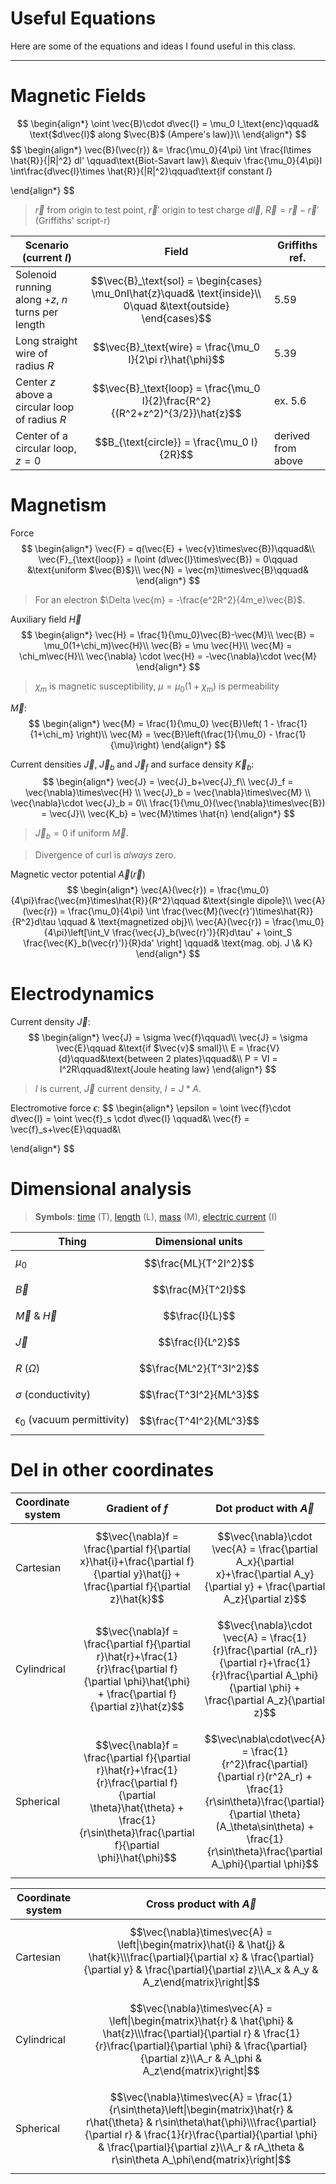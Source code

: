 # Useful Equations

Here are some of the equations and ideas I found useful in this class. 

---

# Magnetic Fields

$$
\begin{align*}
	\oint \vec{B}\cdot d\vec{l} = \mu_0 I_\text{enc}\qquad& \text{$d\vec{l}$ along $\vec{B}$ (Ampere's law)}\\
\end{align*}
$$
$$
\begin{align*}
	\vec{B}(\vec{r}) &= \frac{\mu_0}{4\pi} \int \frac{I\times \hat{R}}{|R|^2} dl' \qquad\text{Biot-Savart law}\\
	&\equiv \frac{\mu_0}{4\pi}I \int\frac{d\vec{l}\times \hat{R}}{|R|^2}\qquad\text{if constant $I$}
	
\end{align*}
$$
> $\vec{r}$ from origin to test point, $\vec{r}'$ origin to test charge $d\vec{l}$, $\vec{R}=\vec{r}-\vec{r}'$ (Griffiths' script-r)

| Scenario (current $I$)                            | Field                                                                                                          | Griffiths ref.     |
| ------------------------------------------------- | -------------------------------------------------------------------------------------------------------------- | ------------------ |
| Solenoid running along $+z$, $n$ turns per length | $$\vec{B}_\text{sol} = \begin{cases} \mu_0nI\hat{z}\quad& \text{inside}\\ 0\quad &\text{outside} \end{cases}$$ | 5.59               |
| Long straight wire of radius $R$                  | $$\vec{B}_\text{wire} = \frac{\mu_0 I}{2\pi r}\hat{\phi}$$                                                     | 5.39               |
| Center $z$ above a circular loop of radius $R$    | $$\vec{B}_\text{loop} = \frac{\mu_0 I}{2}\frac{R^2}{(R^2+z^2)^{3/2}}\hat{z}$$                                  | ex. 5.6            |
| Center of a circular loop, $z=0$                  | $$B_{\text{circle}} = \frac{\mu_0 I}{2R}$$                                                                     | derived from above |

# Magnetism

Force
$$
\begin{align*}
	\vec{F} = q(\vec{E} + \vec{v}\times\vec{B})\qquad&\\
	\vec{F}_{\text{loop}} = I\oint (d\vec{l}\times\vec{B}) = 0\qquad &\text{uniform $\vec{B}$}\\
	\vec{N} = \vec{m}\times\vec{B}\qquad&
\end{align*}
$$

> For an electron $\Delta \vec{m} = -\frac{e^2R^2}{4m_e}\vec{B}$.

Auxiliary field $\vec{H}$
$$
\begin{align*}
	\vec{H} = \frac{1}{\mu_0}\vec{B}-\vec{M}\\
	\vec{B} = \mu_0(1+\chi_m)\vec{H}\\
	\vec{B} = \mu \vec{H}\\
	\vec{M} = \chi_m\vec{H}\\
	\vec{\nabla} \cdot \vec{H} = -\vec{\nabla}\cdot \vec{M}
\end{align*}
$$
> $\chi_m$ is magnetic susceptibility, $\mu=\mu_0(1+\chi_m)$ is permeability

$\vec{M}$:
$$
\begin{align*}
	\vec{M} = \frac{1}{\mu_0} \vec{B}\left( 1 - \frac{1}{1+\chi_m} \right)\\
	\vec{M} = \vec{B}\left(\frac{1}{\mu_0} - \frac{1}{\mu}\right)
\end{align*}
$$

Current densities $\vec{J},\;\vec{J}_b$ and $\vec{J}_f$ and surface density $\vec{K}_b$:
$$
\begin{align*}
	\vec{J} = \vec{J}_b+\vec{J}_f\\
	\vec{J}_f = \vec{\nabla}\times\vec{H} \\
	\vec{J}_b = \vec{\nabla}\times\vec{M} \\
	\vec{\nabla}\cdot \vec{J}_b = 0\\
	\frac{1}{\mu_0}(\vec{\nabla}\times\vec{B}) = \vec{J}\\
	\vec{K_b} = \vec{M}\times \hat{n}
\end{align*}
$$
> $\vec{J}_b=0$ if uniform $\vec{M}$. 

> Divergence of curl is *always* zero. 

Magnetic vector potential $\vec{A}(\vec{r})$
$$
\begin{align*}
	\vec{A}(\vec{r}) = \frac{\mu_0}{4\pi}\frac{\vec{m}\times\hat{R}}{R^2}\qquad &\text{single dipole}\\
	\vec{A}(\vec{r}) = \frac{\mu_0}{4\pi} \int \frac{\vec{M}(\vec{r}')\times\hat{R}}{R^2}d\tau \qquad & \text{magnetized obj}\\
	\vec{A}(\vec{r}) = \frac{\mu_0}{4\pi}\left[\int_V \frac{\vec{J}_b(\vec{r}')}{R}d\tau'  + \oint_S \frac{\vec{K}_b(\vec{r}')}{R}da' \right] \qquad& \text{mag. obj. J \& K}
\end{align*}
$$
# Electrodynamics

Current density $\vec{J}$:
$$
\begin{align*}
	\vec{J} = \sigma \vec{f}\qquad\\
	\vec{J} = \sigma \vec{E}\qquad &\text{if $\vec{v}$ small}\\
	E = \frac{V}{d}\qquad&\text{between 2 plates}\qquad&\\
	P = VI = I^2R\qquad&\text{Joule heating law}
\end{align*}
$$
> $I$ is current, $\vec{J}$ current density, $I=J*A$. 

Electromotive force $\epsilon$:
$$
\begin{align*}
	\epsilon = \oint \vec{f}\cdot d\vec{l} = \oint \vec{f}_s
	\cdot d\vec{l} \qquad&\\
	\vec{f} = \vec{f}_s+\vec{E}\qquad&\\
	
\end{align*}
$$

# Dimensional analysis

> **Symbols**: [time](https://en.wikipedia.org/wiki/Time "Time") (T), [length](https://en.wikipedia.org/wiki/Length "Length") (L), [mass](https://en.wikipedia.org/wiki/Mass "Mass") (M), [electric current](https://en.wikipedia.org/wiki/Electric_current "Electric current") (I)

| Thing                              | Dimensional units       |
| ---------------------------------- | ----------------------- |
| $\mu_0$                            | $$\frac{ML}{T^2I^2}$$   |
| $\vec{B}$                          | $$\frac{M}{T^2I}$$      |
| $\vec{M}$ & $\vec{H}$              | $$\frac{I}{L}$$         |
| $\vec{J}$                          | $$\frac{I}{L^2}$$       |
| $R$ ($\Omega$)                     | $$\frac{ML^2}{T^3I^2}$$ |
| $\sigma$ (conductivity)            | $$\frac{T^3I^2}{ML^3}$$ |
| $\epsilon_0$ (vacuum permittivity) | $$\frac{T^4I^2}{ML^3}$$ |

# Del in other coordinates

| Coordinate system | Gradient of $f$                                                                                                                                                                      | Dot product with $\vec{A}$                                                                                                                                                                                             |
| ----------------- | ------------------------------------------------------------------------------------------------------------------------------------------------------------------------------------ | ---------------------------------------------------------------------------------------------------------------------------------------------------------------------------------------------------------------------- |
| Cartesian         | $$\vec{\nabla}f = \frac{\partial f}{\partial x}\hat{i}+\frac{\partial f}{\partial y}\hat{j} + \frac{\partial f}{\partial z}\hat{k}$$                                                 | $$\vec{\nabla}\cdot \vec{A} = \frac{\partial A_x}{\partial x}+\frac{\partial A_y}{\partial y} + \frac{\partial A_z}{\partial z}$$                                                                                      |
| Cylindrical       | $$\vec{\nabla}f = \frac{\partial f}{\partial r}\hat{r}+\frac{1}{r}\frac{\partial f}{\partial \phi}\hat{\phi} + \frac{\partial f}{\partial z}\hat{z}$$                                | $$\vec{\nabla}\cdot \vec{A} = \frac{1}{r}\frac{\partial (rA_r)}{\partial r}+\frac{1}{r}\frac{\partial A_\phi}{\partial \phi} + \frac{\partial A_z}{\partial z}$$                                                       |
| Spherical         | $$\vec{\nabla}f = \frac{\partial f}{\partial r}\hat{r}+\frac{1}{r}\frac{\partial f}{\partial \theta}\hat{\theta} + \frac{1}{r\sin\theta}\frac{\partial f}{\partial \phi}\hat{\phi}$$ | $$\vec\nabla\cdot\vec{A} = \frac{1}{r^2}\frac{\partial}{\partial r}(r^2A_r) + \frac{1}{r\sin\theta}\frac{\partial}{\partial \theta}(A_\theta\sin\theta) + \frac{1}{r\sin\theta}\frac{\partial A_\phi}{\partial \phi}$$ |

| **Coordinate system** | **Cross product with $\vec{A}$**                                                                                                                                                                                                                                                           |
| --------------------- | ------------------------------------------------------------------------------------------------------------------------------------------------------------------------------------------------------------------------------------------------------------------------------------------ |
| Cartesian             | $$\vec{\nabla}\times\vec{A} = \left\|\begin{matrix}\hat{i} & \hat{j} & \hat{k}\\\frac{\partial}{\partial x} & \frac{\partial}{\partial y} & \frac{\partial}{\partial z}\\A_x & A_y & A_z\end{matrix}\right\|$$                                                                             |
| Cylindrical           | $$\vec{\nabla}\times\vec{A} = \left\|\begin{matrix}\hat{r} & \hat{\phi} & \hat{z}\\\frac{\partial}{\partial r} & \frac{1}{r}\frac{\partial}{\partial \phi} & \frac{\partial}{\partial z}\\A_r & A_\phi & A_z\end{matrix}\right\|$$                                                         |
| Spherical             | $$\vec{\nabla}\times\vec{A} = \frac{1}{r\sin\theta}\left\|\begin{matrix}\hat{r} & r\hat{\theta} & r\sin\theta\hat{\phi}\\\frac{\partial}{\partial r} & \frac{1}{r}\frac{\partial}{\partial \phi} & \frac{\partial}{\partial z}\\A_r & rA_\theta & r\sin\theta A_\phi\end{matrix}\right\|$$ |

